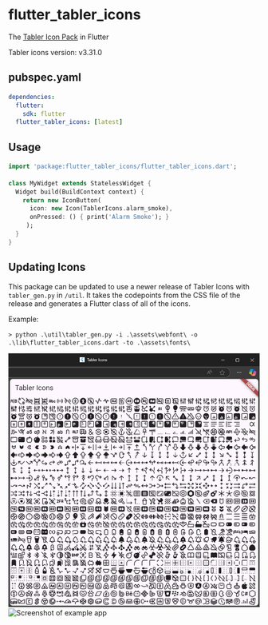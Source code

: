 # flutter_tabler_icons

The [Tabler Icon Pack](https://github.com/tabler/tabler-icons) in Flutter

Tabler icons version: v3.31.0

## pubspec.yaml
```yml
dependencies:
  flutter:
    sdk: flutter
  flutter_tabler_icons: [latest]
```

## Usage
```Dart
import 'package:flutter_tabler_icons/flutter_tabler_icons.dart';

class MyWidget extends StatelessWidget {
  Widget build(BuildContext context) {
    return new IconButton(
      icon: new Icon(TablerIcons.alarm_smoke),
      onPressed: () { print('Alarm Smoke'); }
     );
  }
}
```

## Updating Icons

This package can be updated to use a newer release of Tabler Icons with `tabler_gen.py` in `/util`. It takes the codepoints from the CSS file of the release and generates a Flutter class of all of the icons.

Example:
```
> python .\util\tabler_gen.py -i .\assets\webfont\ -o .\lib\flutter_tabler_icons.dart -to .\assets\fonts\
```

![Screenshot of example app](https://github.com/bigbadbob2003/flutter_tabler_icons/raw/master/.github/screenshot_web.png)
![Screenshot of example app](https://github.com/bigbadbob2003/flutter_tabler_icons/raw/master/.github/screenshot.png)
